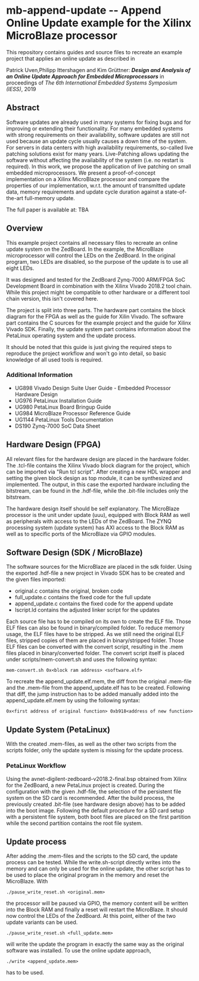 # mb-append-update -- Append Online Update example for the Xilinx MicroBlaze processor

This repository contains guides and source files to recreate an example project that applies an online update as described in

Patrick Uven,Philipp Ittershagen and Kim Grüttner: ***Design and Analysis of an Online Update Approach for Embedded Microprocessors*** in proceedings of *The 6th International Embedded Systems Symposium (IESS)*, 2019

## Abstract
Software updates are already used in many systems for fixing bugs and for improving or extending their functionality. For many embedded systems with strong requirements on their availability, software updates are still not used because an update cycle usually causes a down time of the system. For servers in data centers with high availability requirements, so-called live patching solutions exist for many years. Live-Patching allows updating the software without affecting the availability of the system (i.e. no restart is required). In this work, we propose the application of live patching on small embedded microprocessors. We present a proof-of-concept implementation on a Xilinx MicroBlaze processor and compare the properties of our implementation, w.r.t. the amount of transmitted update data, memory requirements and update cycle duration against a state-of-the-art full-memory update.

The full paper is available at: TBA

## Overview
This example project contains all necessary files to recreate an online update system on the ZedBoard. In the example, the MicroBlaze microprocessor will control the LEDs on the ZedBoard. In the original program, two LEDs are disabled, so the purpose of the update is to use all eight LEDs.

It was designed and tested for the ZedBoard Zynq-7000 ARM/FPGA SoC Development Board in combination with the Xilinx Vivado 2018.2 tool chain. While this project might be compatible to other hardware or a different tool chain version, this isn't covered here.

The project is split into three parts. The hardware part contains the block diagram for the FPGA as well as the guide for Xilin Vivado. The software part contains the C sources for the example project and the guide for Xilinx Vivado SDK. Finally, the update system part contains information about the PetaLinux operating system and the update process.

It should be noted that this guide is just giving the required steps to reproduce the project workflow and won't go into detail, so basic knowledge of all used tools is required.

### Additional Information
- UG898 Vivado Design Suite User Guide - Embedded Processor Hardware Design 
- UG976 PetaLinux Installation Guide
- UG980 PetaLinux Board Bringup Guide
- UG984 MicroBlaze Processor Reference Guide
- UG1144 PetaLinux Tools Documentation
- DS190 Zynq-7000 SoC Data Sheet

## Hardware Design (FPGA)
All relevant files for the hardware design are placed in the hardware folder. The .tcl-file contains the Xilinx Vivado block diagram for the project, which can be imported via "Run tcl script". After creating a new HDL wrapper and setting the given block design as top module, it can be synthesized and implemented. The output, in this case the exported hardware including the bitstream, can be found in the .hdf-file, while the .bit-file includes only the bitstream.

The hardware design itself should be self explanatory. The MicroBlaze processor is the unit under update (uuu), equipped with Block RAM as well as peripherals with access to the LEDs of the ZedBoard. The ZYNQ processing system (update system) has AXI access to the Block RAM as well as to specific ports of the MicroBlaze via GPIO modules.

## Software Design (SDK / MicroBlaze)
The software sources for the MicroBlaze are placed in the sdk folder. Using the exported .hdf-file a new project in Vivado SDK has to be created and the given files imported:

- original.c contains the original, broken code
- full_update.c contains the fixed code for the full update
- append_update.c contains the fixed code for the append update
- lscript.ld contains the adjusted linker script for the updates

Each source file has to be compiled on its own to create the ELF file. Those ELF
files can also be found in binary/compiled folder. To reduce memory usage, the ELF
files have to be stripped. As we still need the original ELF files, stripped
copies of them are placed in binary/stripped folder. Those ELF files can be converted
with the convert script, resulting in the .mem files placed in binary/converted folder. The convert script itself is placed under scripts/mem-convert.sh and uses the following syntax:

    mem-convert.sh 0x<block ram address> <software.elf>

To recreate the append_update.elf.mem, the diff from the original .mem-file and the .mem-file from the append_update.elf has to be created. Following that diff, the jump instruction has to be added manually added into the append_update.elf.mem by using the following syntax:

    0x<first address of original function> 0xb918<address of new function>

## Update System (PetaLinux)
With the created .mem-files, as well as the other two scripts from the scripts folder, only the update system is missing for the update process.

### PetaLinux Workflow
Using the avnet-digilent-zedboard-v2018.2-final.bsp obtained from Xilinx for the ZedBoard, a new PetaLinux project is created. During the configuration with the given .hdf-file, the selection of the persistent file system on the SD card is recommended. After the build process, the previously created .bit-file (see hardware design above) has to be added into the boot image. Following the default procedure for a SD card setup with a persistent file system, both boot files are placed on the first partition while the second partition contains the root file system.

## Update process
After adding the .mem-files and the scripts to the SD card, the update process can be tested. While the write.sh-script directly writes into the memory and can only be used for the online update, the other script has to be used to place the original program in the memory and reset the MicroBlaze. With

    ./pause_write_reset.sh <original.mem>

the processor will be paused via GPIO, the memory content will be written into the Block RAM and finally a reset will restart the MicroBlaze. It should now control the LEDs of the ZedBoard. At this point, either of the two update variants can be used.

    ./pause_write_reset.sh <full_update.mem>

will write the update the program in exactly the same way as the original software was installed. To use the online update approach,

    ./write <append_update.mem>

has to be used.    
